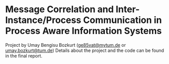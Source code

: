 # Message Correlation and Inter-Instance/Process Communication in Process Aware Information Systems
Project by Umay Bengisu Bozkurt (ge85vat@mytum.de or umay.bozkurt@tum.de)
Details about the project and the code can be found in the final report.

